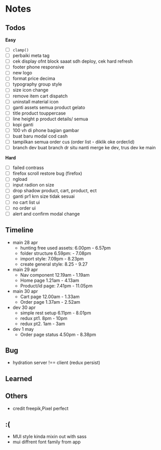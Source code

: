 # Notes

## Todos
**Easy**
- [ ] `clamp()`
- [ ] perbaiki meta tag
- [ ] cek display ofnt block saaat sdh deploy, cek hard refresh
- [ ] footer phone responsive
- [ ] new logo
- [ ] format price decima
- [ ] typography group style
- [ ] size icon change
- [ ] remove item cart dispatch
- [ ] uninstall material icon
- [ ] ganti assets semua product gelato
- [ ] title product touppercase
- [ ] line height p product details/ semua
- [ ] kopi ganti
- [ ] 100 vh di phone bagian gambar
- [ ] buat baru modal cod cash
- [ ] tampilkan semua order cus (order list - diklik oke order/id)
- [ ] branch dev buat branch dr situ nanti merge ke dev, trus dev ke main

**Hard**
- [ ] failed contrass
- [ ] firefox scroll restore bug (firefox)
- [ ] ngload
- [ ] input radion on size
- [ ] drop shadow product, cart, product, ect
- [ ] ganti pr1 krn size tidak sesuai
- [ ] no cart list ui
- [ ] no order ui
- [ ] alert and confirm modal change

## Timeline
- main 28 apr
  - hunting free used assets: 6.00pm - 6.57pm
  - folder structure 6.59pm: - 7.08pm
  - import style: 7.09pm - 8.23pm
  - create general style: 8.25 - 9.27
- main 29 apr
  - Nav component 12.19am - 1.19am
  - Home page 1.21am - 4.13am
  - Product/id page: 7.41pm - 11.05pm
- main 30 apr
  - Cart page 12.00am - 1.33am
  - Order page 1.37am - 2.52am
- dev 30 apr
  - simple rest setup 6.11pm - 8.01pm
  - redux pt1. 8pm - 10pm
  - redux pt2. 1am - 3am
- dev 1 may
  - Order page status 4.50pm - 8.38pm

## Bug
- hydration server !== client (redux persist)

## Learned

## Others
- credit freepik,Pixel perfect

## :\(
- MUI style kinda mixin out with sass
- mui diffrent font family from app
